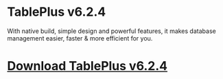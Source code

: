 # TablePlus v6.2.4

With native build, simple design and powerful features, it makes database management easier, faster & more efficient for you.

# [Download TablePlus v6.2.4](https://developer.team/database-development/35259-tableplus-v624.html)
